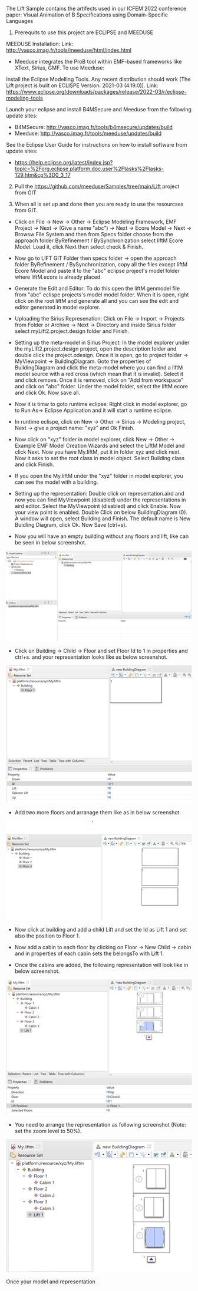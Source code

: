 The Lift Sample contains the artifects used in our ICFEM 2022 conference paper: Visual Animation of B Specifications using Domain-Specific Languages

1. Prerequits to use this project are ECLIPSE and MEEDUSE

MEEDUSE Installation: Link: http://vasco.imag.fr/tools/meeduse/html/index.html

- Meeduse integrates the ProB tool within EMF-based frameworks like XText, Sirius, GMF. To use Meeduse:

Install the Eclipse Modelling Tools. Any recent distribution should work (The Lift project is built on ECLISPE Version: 2021-03 (4.19.0)). Link: https://www.eclipse.org/downloads/packages/release/2022-03/r/eclipse-modeling-tools


Launch your eclipse and install B4MSecure and Meeduse from the following update sites:
- B4MSecure: http://vasco.imag.fr/tools/b4msecure/updates/build
- Meeduse: http://vasco.imag.fr/tools/meeduse/updates/build

See the Eclipse User Guide for instructions on how to install software from update sites:
- https://help.eclipse.org/latest/index.jsp?topic=%2Forg.eclipse.platform.doc.user%2Ftasks%2Ftasks-129.htm&cp%3D0_3_17

2. Pull the https://github.com/meeduse/Samples/tree/main/Lift project from GIT

3. When all is set up and done then you are ready to use the resourcses from GIT.

- Click on File -> New -> Other -> Eclipse Modeling Framework, EMF Project -> Next -> (Give a name "abc") -> Next -> Ecore Model -> Next -> Browsw File System and then from Specs folder choose from the approach folder ByRefinement / BySynchronization select liftM Ecore Model. Load it, click Next then select check & Finish.

- Now go to LIFT GIT Folder then specs folder -> open the approach folder ByRefinement / BySynchronization, copy all the files except liftM Ecore Model and paste it to the "abc" eclipse project's model folder where liftM.ecore is already placed. 

- Generate the Edit and Editor: To do this open the liftM.genmodel file from "abc" eclispe projects's model model folder. When it is open, right click on the root liftM and generate all and you can see the edit and editor generated in model explorer. 

- Uploading the Sirius Represenation: Click on File -> Import -> Projects from Folder or Archive -> Next -> Directory and inside Sirius folder select myLift2.project.design folder and Finish. 

- Setting up the meta-model in Sirius Project: In the model explorer under the myLift2.project.design project, open the description folder and double click the project.odesign. Once it is open, go to project folder -> MyViewpoint -> BuildingDiagram. Goto the properties of BuildingDiagram and click the meta-model where you can find a liftM model source with a red cross (which mean  that it is invalid). Select it and click remove. Once it is removed, click on "Add from workspace" and click on "abc" folder. Under the model folder, select the liftM.ecore and click Ok. Now save all. 

- Now it is timw to goto runtime eclipse: Right click in model explorer, go to Run As-> Eclipse Application and it will start a runtime eclipse. 

- In runtime eclispe, click on New -> Other -> Sirius -> Modeling project, Next -> give a project name: "xyz" and Ok Finish. 

- Now click on "xyz" folder in model explorer, click New -> Other -> Example EMF Model Creation Wizards and select the LiftM Model and click Next.  Now you have My.liftM, put it in folder xyz and click next. Now it asks to set the root class in model object. Select Building class and click Finish. 

- If you open the My.liftM under the "xyz" folder in model explorer, you can see the model with a building. 

- Setting up the representation: Double click on representation.aird and now you can find MyViewpoint (disabled) under the representations in aird editor. Select the MyViewpoint (disabled) and click Enable. Now your view point is enabled. Double Click on below BuildingDiagram (0). A window will open, select Building and Finish. The default name is New Buidling Diagram, click Ok. Now Save (ctrl+s).

- Now you will have an empty building without any floors and lift, like can be seen in below screenshot.

![Screenshot](./Images/screenShot1.png)

- Click on Building -> Child -> Floor and set Floor Id to 1 in properties and ctrl+s. and your representation looks like as below screenshot.

![Screenshot](./Images/screenShot2.png)

- Add two more floors and arranage them like as in below screenshot. 

![Screenshot](./Images/screenShot3.png)

- Now click at building and add a child Lift and set the Id as Lift 1  and set also the position to Floor 1. 

- Now add a cabin to each floor by clicking on Floor -> New Child -> cabin and in properties of each cabin sets the belongsTo with Lift 1. 

- Once the cabins are added, the following representation will look like in below screenshot.

![Screenshot](./Images/screenShot5.png)

- You need to arrange the representation as following screenshot (Note: set the zoom level to 50%).

![Screenshot](./Images/screenShot6.png)

Once your model and representation 